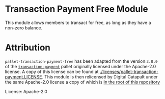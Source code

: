 # Transaction Payment Free Module

This module allows members to transact for free, as long as they have a non-zero balance.

# Attribution

`pallet-transaction-payment-free` has been adapted from the version `3.0.0` of the
[`transaction-payment`](https://docs.rs/pallet-transaction-payment/latest/pallet_transaction_payment) pallet originally
licensed under the Apache-2.0 license. A copy of this license can
be found at [./licenses/pallet-transaction-payment.LICENSE](./licenses/pallet-transaction-payment.LICENSE).
This module is then relicensed by Digital Catapult under the same Apache-2.0
license a copy of which is [in the root of this repository](../../LICENSE)

License: Apache-2.0
